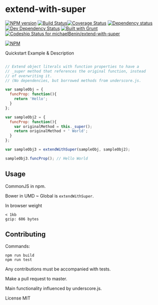 # extend-with-super

[![NPM version](https://badge.fury.io/js/extend-with-super.svg)](http://badge.fury.io/js/extend-with-super)
[![Build Status](https://travis-ci.org/michaelBenin/extend-with-super.svg)](https://travis-ci.org/michaelBenin/extend-with-super)[![Coverage Status](https://coveralls.io/repos/michaelbenin/extend-with-super/badge.png)](https://coveralls.io/r/michaelbenin/extend-with-super)
[![Dependency status](https://david-dm.org/michaelbenin/extend-with-super/status.png)](https://david-dm.org/michaelbenin/extend-with-super#info=dependencies&view=table)
[![Dev Dependency Status](https://david-dm.org/michaelbenin/extend-with-super/dev-status.png)](https://david-dm.org/michaelbenin/extend-with-super#info=devDependencies&view=table)
[![Built with Grunt](https://cdn.gruntjs.com/builtwith.png)](http://gruntjs.com/)
[ ![Codeship Status for michaelBenin/extend-with-super](https://codeship.com/projects/980edb90-87e6-0132-1c4e-2af52e5bc1ec/status)](https://codeship.com/projects/59289/)

[![NPM](https://nodei.co/npm/extend-with-super.png?downloads=true&stars=true)](https://nodei.co/npm/extend-with-super/)


Quickstart Example & Description

```javascript

// Extend object literals with function properties to have a
// _super method that references the original function, instead
// of overwriting it.
// (No dependencies, but borrowed methods from underscore.js.

var sampleObj = {
  funcProp: function(){
    return 'Hello';
  }
};

var sampleObj2 = {
  funcProp: function(){
    var originalMethod = this._super();
    return originalMethod + ' World';
  }
};

var sampleObj3 = extendWithSuper(sampleObj, sampleObj2);

sampleObj3.funcProp(); // Hello World

```

## Usage

CommonJS in npm.

Bower in UMD ~ Global is `extendWithSuper`.

In browser weight

    < 1kb
    gzip: 606 bytes

## Contributing

Commands:

    npm run build
    npm run test

Any contributions must be accompanied with tests.

Make a pull request to master.

Main functionality influenced by underscore.js.

License MIT

